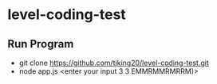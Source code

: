 # level-coding-test

## Run Program

- git clone https://github.com/tjking20/level-coding-test.git
- node app.js <enter your input 3 3 EMMRMMRMRRM)>